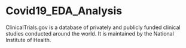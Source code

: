 # Covid19_EDA_Analysis
ClinicalTrials.gov is a database of privately and publicly funded clinical studies conducted around the world. It is
maintained by the National Institute of Health.
